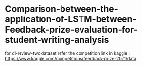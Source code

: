 # Comparison-between-the-application-of-LSTM-between-Feedback-prize-evaluation-for-student-writing-analysis
for dl-review-two dataset refer the competition link in kaggle :
https://www.kaggle.com/competitions/feedback-prize-2021/data

